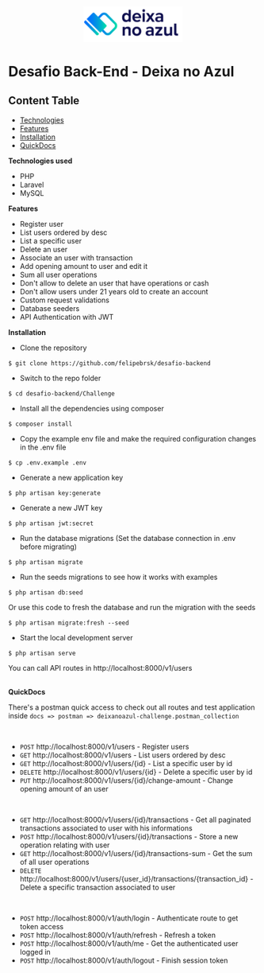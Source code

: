 <p align="center"><a href="https://github.com/deixanoazul/desafio-backend/blob/main/DNA.png?raw=true" target="_blank"><img src="https://github.com/deixanoazul/desafio-backend/raw/main/DNA.png" width="200"></a></p>


# Desafio Back-End - Deixa no Azul

## Content Table

* [Technologies](#technologies)
* [Features](#features)
* [Installation](#instalation)
* [QuickDocs](#docs)

<a name="technologies">**Technologies used**</a>
- PHP 
- Laravel
- MySQL


<a name="features">**Features**</a>
- Register user
- List users ordered by desc
- List a specific user
- Delete an user
- Associate an user with transaction
- Add opening amount to user and edit it
- Sum all user operations
- Don't allow to delete an user that have operations or cash
- Don't allow users under 21 years old to create an account
- Custom request validations
- Database seeders
- API Authentication with JWT

<a name="instalation">**Installation**</a><br>
- Clone the repository<br>
```
$ git clone https://github.com/felipebrsk/desafio-backend
```
- Switch to the repo folder<br>
```
$ cd desafio-backend/Challenge
```
- Install all the dependencies using composer<br>
```
$ composer install
```
- Copy the example env file and make the required configuration changes in the .env file<br>
```
$ cp .env.example .env
```
- Generate a new application key<br>
```
$ php artisan key:generate
```
- Generate a new JWT key<br>
```
$ php artisan jwt:secret
```
- Run the database migrations (Set the database connection in .env before migrating)<br>
```
$ php artisan migrate
```
- Run the seeds migrations to see how it works with examples<br>
```
$ php artisan db:seed
```
Or use this code to fresh the database and run the migration with the seeds<br>
```
$ php artisan migrate:fresh --seed
```
- Start the local development server<br>
```
$ php artisan serve
```
You can call API routes in http://localhost:8000/v1/users
<br/>
<br/>

<a name="docs">**QuickDocs**</a>

There's a postman quick access to check out all routes and test application inside
`docs => postman => deixanoazul-challenge.postman_collection`

<br/>

- `POST` http://localhost:8000/v1/users - Register users
- `GET` http://localhost:8000/v1/users - List users ordered by desc
- `GET` http://localhost:8000/v1/users/{id} - List a specific user by id
- `DELETE` http://localhost:8000/v1/users/{id} - Delete a specific user by id
- `PUT` http://localhost:8000/v1/users/{id}/change-amount - Change opening amount of an user

<br/>

- `GET` http://localhost:8000/v1/users/{id}/transactions - Get all paginated transactions associated to user with his informations 
- `POST` http://localhost:8000/v1/users/{id}/transactions - Store a new operation relating with user
- `GET` http://localhost:8000/v1/users/{id}/transactions-sum - Get the sum of all user operations
- `DELETE` http://localhost:8000/v1/users/{user_id}/transactions/{transaction_id} - Delete a specific transaction associated to user

<br/>

- `POST` http://localhost:8000/v1/auth/login - Authenticate route to get token access
- `POST` http://localhost:8000/v1/auth/refresh - Refresh a token
- `POST` http://localhost:8000/v1/auth/me - Get the authenticated user logged in
- `POST` http://localhost:8000/v1/auth/logout - Finish session token 